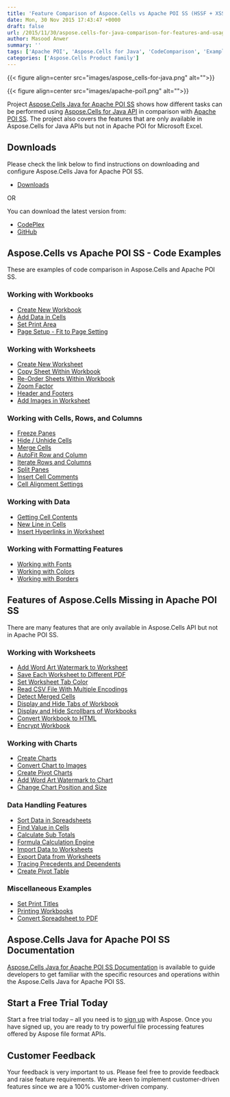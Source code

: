 ```yaml
---
title: 'Feature Comparison of Aspoce.Cells vs Apache POI SS (HSSF + XSSF)'
date: Mon, 30 Nov 2015 17:43:47 +0000
draft: false
url: /2015/11/30/aspose.cells-for-java-comparison-for-features-and-usage-with-apache-poi-ss-hssf-xssf/
author: Masood Anwer
summary: ''
tags: ['Apache POI', 'Aspose.Cells for Java', 'CodeComparison', 'Examples', 'HSSF', 'MissingFeatures', 'XSSF']
categories: ['Aspose.Cells Product Family']
---
```




{{< figure align=center src="images/aspose_cells-for-java.png" alt="">}}




{{< figure align=center src="images/apache-poi1.png" alt="">}}


Project [Aspose.Cells Java for Apache POI SS][1] shows how different tasks can be performed using [Aspose.Cells for Java API][2] in comparison with [Apache POI SS][3]. The project also covers the features that are only available in Aspose.Cells for Java APIs but not in Apache POI for Microsoft Excel.

## Downloads

Please check the link below to find instructions on downloading and configure Aspose.Cells Java for Apache POI SS.

*   [Downloads][4]

OR

You can download the latest version from:

*   [CodePlex][5]
*   [GitHub][6]

## Aspose.Cells vs Apache POI SS - Code Examples

These are examples of code comparison in Aspose.Cells and Apache POI SS.

### Working with Workbooks

*   [Create New Workbook][7]
*   [Add Data in Cells][8]
*   [Set Print Area][9]
*   [Page Setup - Fit to Page Setting][10]

### Working with Worksheets

*   [Create New Worksheet][11]
*   [Copy Sheet Within Workbook][12]
*   [Re-Order Sheets Within Workbook][13]
*   [Zoom Factor][14]
*   [Header and Footers][15]
*   [Add Images in Worksheet][16]

### Working with Cells, Rows, and Columns

*   [Freeze Panes][17]
*   [Hide / Unhide Cells][18]
*   [Merge Cells][19]
*   [AutoFit Row and Column][20]
*   [Iterate Rows and Columns][21]
*   [Split Panes][22]
*   [Insert Cell Comments][23]
*   [Cell Alignment Settings][24]

### **Working with Data**

*   [Getting Cell Contents][25]
*   [New Line in Cells][26]
*   [Insert Hyperlinks in Worksheet][27]

### **Working with Formatting Features**

*   [Working with Fonts][28]
*   [Working with Colors][29]
*   [Working with Borders][30]

## Features of Aspose.Cells Missing in Apache POI SS

There are many features that are only available in Aspose.Cells API but not in Apache POI SS.

### Working with Worksheets

*   [Add Word Art Watermark to Worksheet][31]
*   [Save Each Worksheet to Different PDF][32]
*   [Set Worksheet Tab Color][33]
*   [Read CSV File With Multiple Encodings][34]
*   [Detect Merged Cells][35]
*   [Display and Hide Tabs of Workbook][36]
*   [Display and Hide Scrollbars of Workbooks][37]
*   [Convert Workbook to HTML][38]
*   [Encrypt Workbook][39]

### Working with Charts

*   [Create Charts][40]
*   [Convert Chart to Images][41]
*   [Create Pivot Charts][42]
*   [Add Word Art Watermark to Chart][43]
*   [Change Chart Position and Size][44]

### Data Handling Features

*   [Sort Data in Spreadsheets][45]
*   [Find Value in Cells][46]
*   [Calculate Sub Totals][47]
*   [Formula Calculation Engine][48]
*   [Import Data to Worksheets][49]
*   [Export Data from Worksheets][50]
*   [Tracing Precedents and Dependents][51]
*   [Create Pivot Table][52]

### Miscellaneous Examples

*   [Set Print Titles][53]
*   [Printing Workbooks][54]
*   [Convert Spreadsheet to PDF][55]

## Aspose.Cells Java for Apache POI SS Documentation

[Aspose.Cells Java for Apache POI SS Documentation][56] is available to guide developers to get familiar with the specific resources and operations within the Aspose.Cells Java for Apache POI SS.

## Start a Free Trial Today

Start a free trial today – all you need is to [sign up][57] with Aspose. Once you have signed up, you are ready to try powerful file processing features offered by Aspose file format APIs.

## Customer Feedback

Your feedback is very important to us. Please feel free to provide feedback and raise feature requirements. We are keen to implement customer-driven features since we are a 100% customer-driven company.




[1]: https://downloads.aspose.com/total
[2]: https://products.aspose.com/cells/java
[3]: http://poi.apache.org/
[4]: http://docs.aspose.com/display/cellsjava/Downloads
[5]: https://docs.aspose.com/
[6]: https://github.com/asposecells/Aspose_Cells_Java/releases/tag/Aspose.Cells_Java_for_Apache_POI_SS-v1.0.0
[7]: http://docs.aspose.com/display/cellsjava/Create+New+Workbook
[8]: http://docs.aspose.com/display/cellsjava/Add+Data+in+Cells
[9]: http://docs.aspose.com/display/cellsjava/Set+Print+Area
[10]: http://docs.aspose.com/display/cellsjava/Page+Setup+-+Fit+to+Page+Setting
[11]: http://docs.aspose.com/display/cellsjava/Create+New+Worksheet
[12]: http://docs.aspose.com/display/cellsjava/Copy+Sheet+Within+Workbook
[13]: http://docs.aspose.com/display/cellsjava/Re-Order+Sheets+Within+Workbook
[14]: https://docs.aspose.com/display/cellsjava/Zoom+Factor+using+Apache+POI+and+Aspose.Cells
[15]: http://docs.aspose.com/display/cellsjava/Header+and+Footers
[16]: http://docs.aspose.com/display/cellsjava/Add+Images+in+Worksheet
[17]: https://docs.aspose.com/display/cellsjava/Freeze+Panes+in+Apache+POI+and+Aspose.Cells
[18]: http://docs.aspose.com/display/cellsjava/Hide+and+Unhide+Cells
[19]: http://docs.aspose.com/display/cellsjava/Merge+Cells
[20]: http://docs.aspose.com/display/cellsjava/Auto+Fit+Row+and+Column
[21]: http://docs.aspose.com/display/cellsjava/Iterate+Rows+and+Columns
[22]: https://docs.aspose.com/display/cellsjava/Split+Panes+in+Apache+POI+and+Aspose.Cells
[23]: http://docs.aspose.com/display/cellsjava/Insert+Cell+Comments
[24]: http://docs.aspose.com/display/cellsjava/Cell+Alignment+Settings
[25]: http://docs.aspose.com/display/cellsjava/Getting+Cell+Contents
[26]: http://docs.aspose.com/display/cellsjava/New+Line+in+Cells
[27]: http://docs.aspose.com/display/cellsjava/Insert+Hyperlinks+in+Worksheet
[28]: https://docs.aspose.com/display/cellsjava/Working+with+Fonts+in+Apache+POI+and+Aspose.Cells
[29]: https://docs.aspose.com/display/cellsjava/Working+with+Colors+in+Apache+POI+and+Aspose.Cells
[30]: https://docs.aspose.com/display/cellsjava/Working+with+Borders+in+Apache+POI+and+Aspose.Cells
[31]: http://docs.aspose.com/display/cellsjava/Add+Word+Art+Watermark+to+Worksheet
[32]: https://docs.aspose.com/display/cellsjava/Save+Each+Worksheet+to+Different+PDF+using+Aspose.Cells
[33]: http://docs.aspose.com/display/cellsjava/Set+Worksheet+Tab+Color
[34]: http://docs.aspose.com/display/cellsjava/Read+CSV+File+With+Multiple+Encodings
[35]: https://docs.aspose.com/display/cellsjava/Detect+Merged+Cells+using+Aspose.Cells
[36]: https://docs.aspose.com/display/cellsjava/Display+and+Hide+Tabs+of+Workbook+using+Aspose.Cells
[37]: http://docs.aspose.com/display/cellsjava/Display+and+Hide+Scrollbars+of+Workbooks
[38]: https://docs.aspose.com/display/cellsjava/Convert+Workbook+to+HTML+using+Aspose.Cells
[39]: https://docs.aspose.com/display/cellsjava/Encrypt+Workbook+using+Aspose.Cells
[40]: https://docs.aspose.com/display/cellsjava/Create+Charts+using+Apache+POI+and+Aspose.Cells
[41]: https://docs.aspose.com/display/cellsjava/Convert+Chart+to+Images+using+Aspose.Cells
[42]: https://docs.aspose.com/display/cellsjava/Create+Pivot+Charts+using+Aspose.Cells
[43]: http://docs.aspose.com/display/cellsjava/Add+Word+Art+Watermark+to+Chart
[44]: http://docs.aspose.com/display/cellsjava/Change+Chart+Position+and+Size
[45]: http://docs.aspose.com/display/cellsjava/Sort+Data+in+Spreadsheets
[46]: https://docs.aspose.com/display/cellsjava/Find+Value+in+Cells+using+Aspose.Cells
[47]: https://docs.aspose.com/display/cellsjava/Calculate+Sub+Totals+using+Aspose.Cells
[48]: https://docs.aspose.com/display/cellsjava/Formula+Calculation+Engine+in+Aspose.Cells
[49]: https://docs.aspose.com/display/cellsjava/Import+Data+to+Worksheets+using+Aspose.Cells
[50]: http://docs.aspose.com/display/cellsjava/Export+Data+from+Worksheets
[51]: https://docs.aspose.com/display/cellsjava/Tracing+Precedents+and+Dependents+using+Aspose.Cells
[52]: http://docs.aspose.com/display/cellsjava/Create+Pivot+Table
[53]: http://docs.aspose.com/display/cellsjava/Set+Print+Titles
[54]: http://docs.aspose.com/display/cellsjava/Printing+Workbooks
[55]: https://docs.aspose.com/display/cellsjava/Convert+Spreadsheet+to+PDF+using+Aspose.Cells
[56]: http://docs.aspose.com/display/cellsjava/Aspose.Cells+Java+for+Apache+POI+SS+-+HSSF+and+XSSF
[57]: http://www.aspose.com/




